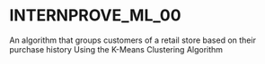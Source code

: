 # INTERNPROVE_ML_00
An algorithm that groups customers of a retail store based on their purchase history
Using the K-Means Clustering Algorithm
